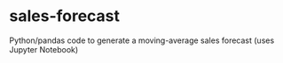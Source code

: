 # sales-forecast
Python/pandas code to generate a moving-average sales forecast (uses Jupyter Notebook)
